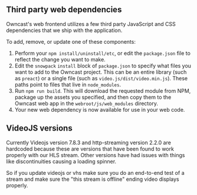 ## Third party web dependencies

Owncast's web frontend utilizes a few third party JavaScript and CSS dependencies that we ship with the application.

To add, remove, or update one of these components:

1. Perform your `npm install/uninstall/etc`, or edit the `package.json` file to reflect the change you want to make.
2. Edit the `snowpack` `install` block of `package.json` to specify what files you want to add to the Owncast project.  This can be an entire library (such as `preact`) or a single file (such as `video.js/dist/video.min.js`).  These paths point to files that live in `node_modules`.
3. Run `npm run build`.  This will download the requested module from NPM, package up the assets you specified, and then copy them to the Owncast web app in the `webroot/js/web_modules` directory.
4. Your new web dependency is now available for use in your web code.

## VideoJS versions

Currently Videojs version 7.8.3 and http-streaming version 2.2.0 are hardcoded because these are versions that have been found to work properly with our HLS stream.  Other versions have had issues with things like discontinuities causing a loading spinner.

So if you update videojs or vhs make sure you do an end-to-end test of a stream and make sure the "this stream is offline" ending video displays properly.
